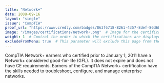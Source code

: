 ```yaml
---
title: "Network+"
date: 2008-09-16
layout: "single"
issuer: "CompTIA"
proof_url: "https://www.credly.com/badges/863f6718-8261-4357-8def-86d6b81fe635/public_url"
image: "/images/certifications/network+.png"  # Image for the certification
weight: 1  # Control the order in which the certifications are displayed
excludeFromMenu: true  # This parameter will exclude this page from the menu
---
```

CompTIA Network+ earners who certified prior to January 1, 2011 have a Network+ considered
good-for-life (GFL). It does not expire and does not have CE requirements. Earners of the
CompTIA Network+ certification have the skills needed to troubleshoot, configure, and manage
enterprise networks.